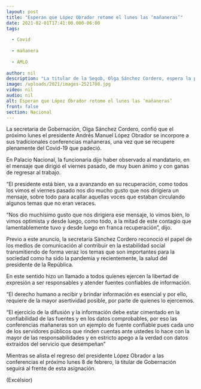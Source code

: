 ```yaml
---
layout: post
title: "Esperan que López Obrador retome el lunes las ‘mañaneras’"
date: 2021-02-01T17:41:00.000-06:00
tags:
  
  - Covid
  
  - mañanera
  
  - AMLO
  
author: nil
description: "La titular de la Segob, Olga Sánchez Cordero, espera la pronta recuperación del presidente; destaca videomensaje del mandatario, de quien afirmó ‘avanza en su recuperación’"
image: /uploads/2021/images-2521708.jpg
video: nil
audio: nil
alt: Esperan que López Obrador retome el lunes las ‘mañaneras’
front: false
section: Nacional
---
```


La secretaria de Gobernación, Olga Sánchez Cordero, confió que el próximo lunes el presidente Andrés Manuel López Obrador se incorpore a sus tradicionales conferencias mañaneras, una vez que se recupere plenamente del Covid-19 que padeció.

En Palacio Nacional, la funcionaria dijo haber observado al mandatario, en el mensaje que dirigió el viernes pasado, de muy buen ánimo y con ganas de regresar al trabajo.

“El presidente está bien, va a avanzando en su recuperación, como todos los vimos el viernes pasado nos dio mucho gusto que nos dirigiera un mensaje, sobre todo para acallar aquellas voces que estaban circulando algunos temas que no eran veraces.

“Nos dio muchísimo gusto que nos dirigiera ese mensaje, lo vimos bien, lo vimos optimista y desde luego, como todo, a la mitad de este contagio que lamentablemente tuvo y desde luego en franca recuperación”, dijo.

Previo a este anuncio, la secretaria Sánchez Cordero reconoció el papel de los medios de comunicación al contribuir en la estabilidad social transmitiendo de forma veraz los temas que son importantes para la sociedad como ha sido la pandemia y recientemente, la salud del presidente de la República.

En este sentido hizo un llamado a todos quienes ejercen la libertad de expresión a ser responsables y atender fuentes confiables de información.

“El derecho humano a recibir y brindar información es esencial y por ello, requiere de la mayor asertividad posible, por parte de quienes lo ejercemos.

“El ejercicio de la difusión y la información debe estar cimentado en la confiabilidad de las fuentes y en los datos comprobables, por eso las conferencias mañaneras son un ejemplo de fuente confiable pues cada uno de los servidores públicos que rinden cuentas ante ustedes lo hace con la mayor de las responsabilidades y en estricto apego a la verdad con datos extraídos del servicio que desempeñan”

Mientras se alista el regreso del presidente López Obrador a las conferencias el próximo lunes 8 de febrero, la titular de Gobernación seguirá al frente de esta asignación.

(Excélsior)